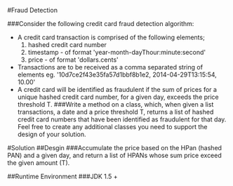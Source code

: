 #Fraud Detection

###Consider the following credit card fraud detection algorithm:
- A credit card transaction is comprised of the following elements; 
  1) hashed credit card number 
  2) timestamp - of format 'year-month-dayThour:minute:second' 
  33) price - of format 'dollars.cents' 
- Transactions are to be received as a comma separated string of elements eg. '10d7ce2f43e35fa57d1bbf8b1e2, 2014-04-29T13:15:54, 10.00' 
- A credit card will be identified as fraudulent if the sum of prices for a unique hashed credit card number, for a given day, exceeds the price threshold T. 
###Write a method on a class, which, when given a list transactions, a date and a price threshold T, returns a list of hashed credit card numbers that have been identified as fraudulent for that day. Feel free to create any additional classes you need to support the design of your solution. 

#Solution
##Desgin
###Accumulate the price based on the HPan (hashed PAN) and a given day, and return a list of HPANs whose sum price exceed the given amount (T).

##Runtime Environment
###JDK 1.5 +
